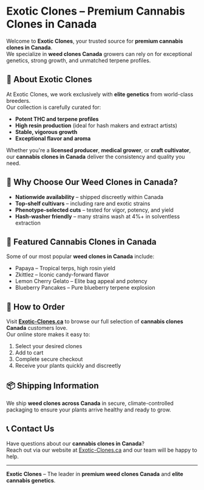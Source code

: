 # Exotic Clones – Premium Cannabis Clones in Canada

Welcome to **Exotic Clones**, your trusted source for **premium cannabis clones in Canada**.  
We specialize in **weed clones Canada** growers can rely on for exceptional genetics, strong growth, and unmatched terpene profiles.

## 🌱 About Exotic Clones

At Exotic Clones, we work exclusively with **elite genetics** from world-class breeders.  
Our collection is carefully curated for:

- **Potent THC and terpene profiles**
- **High resin production** (ideal for hash makers and extract artists)
- **Stable, vigorous growth**
- **Exceptional flavor and aroma**

Whether you're a **licensed producer**, **medical grower**, or **craft cultivator**, our **cannabis clones in Canada** deliver the consistency and quality you need.

## 🌟 Why Choose Our Weed Clones in Canada?

- **Nationwide availability** – shipped discreetly within Canada
- **Top-shelf cultivars** – including rare and exotic strains
- **Phenotype-selected cuts** – tested for vigor, potency, and yield
- **Hash-washer friendly** – many strains wash at 4%+ in solventless extraction

## 🌿 Featured Cannabis Clones in Canada

Some of our most popular **weed clones in Canada** include:

- Papaya – Tropical terps, high rosin yield
- Zkittlez – Iconic candy-forward flavor
- Lemon Cherry Gelato – Elite bag appeal and potency
- Blueberry Pancakes – Pure blueberry terpene explosion

## 🚀 How to Order

Visit [**Exotic-Clones.ca**](https://exotic-clones.ca) to browse our full selection of **cannabis clones Canada** customers love.  
Our online store makes it easy to:

1. Select your desired clones  
2. Add to cart  
3. Complete secure checkout  
4. Receive your plants quickly and discreetly

## 📦 Shipping Information

We ship **weed clones across Canada** in secure, climate-controlled packaging to ensure your plants arrive healthy and ready to grow.

## 📞 Contact Us

Have questions about our **cannabis clones in Canada**?  
Reach out via our website at [Exotic-Clones.ca](https://exotic-clones.ca) and our team will be happy to help.

---

**Exotic Clones** – The leader in **premium weed clones Canada** and **elite cannabis genetics**.
